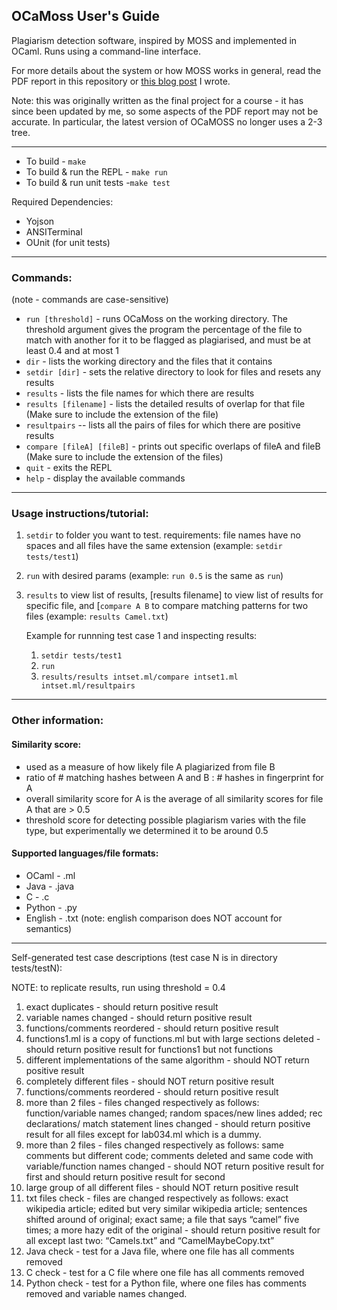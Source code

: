 ## OCaMoss User's Guide

Plagiarism detection software, inspired by MOSS and implemented in OCaml.
Runs using a command-line interface.

For more details about the system or how MOSS works in general, read the PDF report in this repository or [this blog post](https://yangdanny97.github.io/blog/2019/05/03/MOSS) I wrote.

Note: this was originally written as the final project for a course - it has since been updated by me, so some aspects of the PDF report may not be accurate. In particular, the latest version of OCaMOSS no longer uses a 2-3 tree.

<hr>

- To build - `make`
- To build & run the REPL - `make run`
- To build & run unit tests -`make test`

Required Dependencies:
- Yojson
- ANSITerminal
- OUnit (for unit tests)

<hr>

### Commands: 
(note - commands are case-sensitive)

- `run [threshold]` - runs OCaMoss on the working directory.
The threshold argument gives the program the percentage of the file to match with
another for it to be flagged as plagiarised, and must be at least 0.4 and at most 1 
- `dir` - lists the working directory and the files that it contains
- `setdir [dir]` - sets the relative directory to look for files and resets any
results
- `results` - lists the file names for which there are results
- `results [filename]` - lists the detailed results of overlap for that file
(Make sure to include the extension of the file)
- `resultpairs` -- lists all the pairs of files for which there are positive results
- `compare [fileA] [fileB]` - prints out specific overlaps of fileA and fileB
(Make sure to include the extension of the files)
- `quit` - exits the REPL
- `help` - display the available commands

<hr>

### Usage instructions/tutorial:

1. `setdir` to folder you want to test. requirements: file names have no spaces
and all files have the same extension 
(example: `setdir tests/test1`)
2. `run` with desired params (example: `run 0.5` is the same as `run`)
3. `results` to view list of results, [results filename] to view list of
results for specific file, and [`compare A B` to compare matching patterns for
two files (example: `results Camel.txt`)

    Example for runnning test case 1 and inspecting results:
    1. `setdir tests/test1`
    2. `run`
    3. `results/results intset.ml/compare intset1.ml intset.ml/resultpairs`

<hr>

### Other information:

#### Similarity score:
- used as a measure of how likely file A plagiarized from file B
- ratio of # matching hashes between A and B : # hashes in fingerprint for A
- overall similarity score for A is the average of all similarity scores 
for file A that are > 0.5
- threshold score for detecting possible plagiarism varies with the file type, but experimentally we determined it to be around 0.5

#### Supported languages/file formats:
 - OCaml - .ml
 - Java - .java
 - C - .c
 - Python - .py
 - English - .txt (note: english comparison does NOT account for semantics)

<hr>

Self-generated test case descriptions (test case N is in directory tests/testN):

NOTE: to replicate results, run using threshold = 0.4

1) exact duplicates - should return positive result
2) variable names changed - should return positive result
3) functions/comments reordered  - should return positive result
4) functions1.ml is a copy of functions.ml but with large sections deleted - should return positive result for functions1 but not functions
5) different implementations of the same algorithm - should NOT return positive
result
6) completely different files - should NOT return positive result
7) functions/comments reordered  - should return positive result
8) more than 2 files - files changed respectively as follows: function/variable names changed; random spaces/new lines added; rec declarations/ match statement lines changed - should return positive result for all files except for lab034.ml which is a dummy.
9) more than 2 files - files changed respectively as follows: same comments but different code; comments deleted and same code with variable/function names changed - should NOT return positive result for first and should return positive result for second
10) large group of all different files - should NOT return positive result
11) txt files check - files are changed respectively as follows: exact wikipedia article; edited but very similar wikipedia article; sentences shifted around of original; exact same; a file that says “camel” five times; a more hazy edit of the original - should return positive result for all except last two: “Camels.txt” and “CamelMaybeCopy.txt”
12) Java check - test for a Java file, where one file has all comments removed
13) C check - test for a C file where one file has all comments removed
14) Python check - test for a Python file, where one files has comments removed and variable names changed. 

